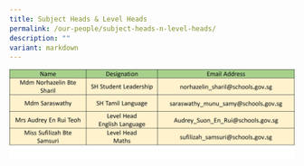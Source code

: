 ```yaml
---
title: Subject Heads & Level Heads
permalink: /our-people/subject-heads-n-level-heads/
description: ""
variant: markdown
---
```



![](/images/Staff%20List/subject%20head.jpg)